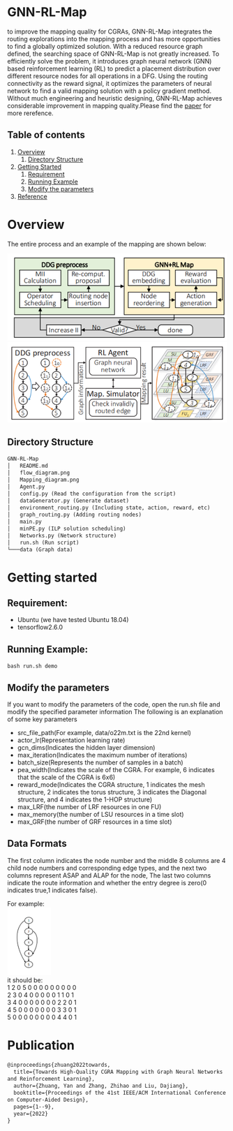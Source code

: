 # GNN-RL-Map

to improve the mapping quality for CGRAs, GNN-RL-Map integrates the routing explorations into the mapping process and has more opportunities to find a globally optimized solution. With a reduced resource graph defined, the searching space of GNN-RL-Map is not greatly increased. To efficiently solve the problem, it introduces graph neural network (GNN) based reinforcement learning (RL) to predict a placement distribution over different resource nodes for all operations in a DFG. Using the routing connectivity as the reward signal, it optimizes the parameters of neural network to find a valid mapping solution with a policy gradient method. Without much engineering and heuristic designing, GNN-RL-Map achieves considerable improvement in mapping quality.Please find the [paper](https://ieeexplore.ieee.org/stamp/stamp.jsp?tp=&arnumber=10069423) for more rerefence.


## Table of contents
1. [Overview](#overview)
    1. [Directory Structure](#directory-structure)
2. [Getting Started](#getting-started)
    1. [Requirement](#requirement)
    2. [Running Example](#running-example)
    3. [Modify the parameters](#modify-the-parameters)
3. [Reference](#publication)


# Overview

The entire process and an example of the mapping are shown below:

<img src="flow_diagram.png" alt="drawing" width="700"/> \
<img src="Mapping_diagram.png" alt="drawing" width="700"/> 


## Directory Structure

```
GNN-RL-Map
│   README.md
│   flow_diagram.png
│   Mapping_diagram.png
│   Agent.py 
│   config.py (Read the configuration from the script)
│   dataGenerator.py (Generate dataset)
│   environment_routing.py (Including state, action, reward, etc)
│   graph_routing.py (Adding routing nodes)
│   main.py 
│   minPE.py (ILP solution scheduling)
│   Networks.py (Network structure)
│   run.sh (Run script)
└───data (Graph data)
```

# Getting started
## Requirement:
* Ubuntu (we have tested Ubuntu 18.04)
* tensorflow2.6.0

## Running Example:
```
bash run.sh demo
```

## Modify the parameters
If you want to modify the parameters of the code, open the run.sh file and modify the specified parameter information
The following is an explanation of some key parameters
* src_file_path(For example, data/o22m.txt is the 22nd kernel)
* actor_lr(Representation learning rate)
* gcn_dims(Indicates the hidden layer dimension)
* max_iteration(Indicates the maximum number of iterations)
* batch_size(Represents the number of samples in a batch)
* pea_width(Indicates the scale of the CGRA. For example, 6 indicates that the scale of the CGRA is 6x6)
* reward_mode(Indicates the CGRA structure, 1 indicates the mesh structure, 2 indicates the torus structure, 3 indicates the Diagonal structure, and 4 indicates the 1-HOP structure)
* max_LRF(the number of LRF resources in one FU)
* max_memory(the number of LSU resources in a time slot)
* max_GRF(the number of GRF resources in a time slot)

## Data Formats
The first column indicates the node number and the middle 8 columns are 4 child node numbers and corresponding edge types, and the next two columns represent ASAP and ALAP for the node, The last two columns indicate the route information and whether the entry degree is zero(0 indicates true,1 indicates false).

For example: \
<img src="DFG.png" alt="drawing" width="100"/> \
it should be: \
1 2 0 5 0 0 0 0 0 0 0 0 0 \
2 3 0 4 0 0 0 0 0 1 1 0 1 \
3 4 0 0 0 0 0 0 0 2 2 0 1 \
4 5 0 0 0 0 0 0 0 3 3 0 1 \
5 0 0 0 0 0 0 0 0 4 4 0 1

# Publication

```
@inproceedings{zhuang2022towards,
  title={Towards High-Quality CGRA Mapping with Graph Neural Networks and Reinforcement Learning},
  author={Zhuang, Yan and Zhang, Zhihao and Liu, Dajiang},
  booktitle={Proceedings of the 41st IEEE/ACM International Conference on Computer-Aided Design},
  pages={1--9},
  year={2022}
}
```
